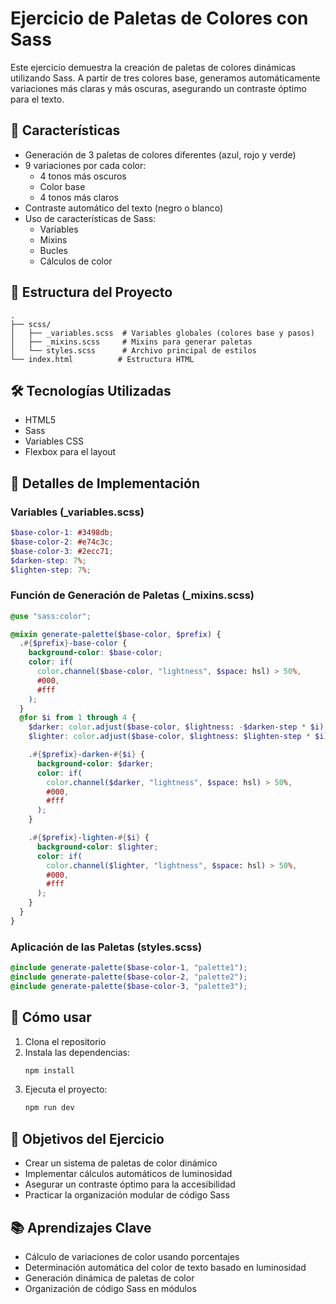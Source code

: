 # Ejercicio de Paletas de Colores con Sass

Este ejercicio demuestra la creación de paletas de colores dinámicas utilizando Sass. A partir de tres colores base, generamos automáticamente variaciones más claras y más oscuras, asegurando un contraste óptimo para el texto.

## 🎨 Características

- Generación de 3 paletas de colores diferentes (azul, rojo y verde)
- 9 variaciones por cada color:
  - 4 tonos más oscuros
  - Color base
  - 4 tonos más claros
- Contraste automático del texto (negro o blanco)
- Uso de características de Sass:
  - Variables
  - Mixins
  - Bucles
  - Cálculos de color

## 📁 Estructura del Proyecto

```
.
├── scss/
│   ├── _variables.scss  # Variables globales (colores base y pasos)
│   ├── _mixins.scss     # Mixins para generar paletas
│   └── styles.scss      # Archivo principal de estilos
└── index.html          # Estructura HTML
```

## 🛠️ Tecnologías Utilizadas

- HTML5
- Sass
- Variables CSS
- Flexbox para el layout

## 📝 Detalles de Implementación

### Variables (\_variables.scss)

```scss
$base-color-1: #3498db;
$base-color-2: #e74c3c;
$base-color-3: #2ecc71;
$darken-step: 7%;
$lighten-step: 7%;
```

### Función de Generación de Paletas (\_mixins.scss)

```scss
@use "sass:color";

@mixin generate-palette($base-color, $prefix) {
  .#{$prefix}-base-color {
    background-color: $base-color;
    color: if(
      color.channel($base-color, "lightness", $space: hsl) > 50%,
      #000,
      #fff
    );
  }
  @for $i from 1 through 4 {
    $darker: color.adjust($base-color, $lightness: -$darken-step * $i);
    $lighter: color.adjust($base-color, $lightness: $lighten-step * $i);

    .#{$prefix}-darken-#{$i} {
      background-color: $darker;
      color: if(
        color.channel($darker, "lightness", $space: hsl) > 50%,
        #000,
        #fff
      );
    }

    .#{$prefix}-lighten-#{$i} {
      background-color: $lighter;
      color: if(
        color.channel($lighter, "lightness", $space: hsl) > 50%,
        #000,
        #fff
      );
    }
  }
}
```

### Aplicación de las Paletas (styles.scss)

```scss
@include generate-palette($base-color-1, "palette1");
@include generate-palette($base-color-2, "palette2");
@include generate-palette($base-color-3, "palette3");
```

## 🚀 Cómo usar

1. Clona el repositorio
2. Instala las dependencias:
   ```bash
   npm install
   ```
3. Ejecuta el proyecto:
   ```bash
   npm run dev
   ```

## 🎯 Objetivos del Ejercicio

- Crear un sistema de paletas de color dinámico
- Implementar cálculos automáticos de luminosidad
- Asegurar un contraste óptimo para la accesibilidad
- Practicar la organización modular de código Sass

## 📚 Aprendizajes Clave

- Cálculo de variaciones de color usando porcentajes
- Determinación automática del color de texto basado en luminosidad
- Generación dinámica de paletas de color
- Organización de código Sass en módulos
